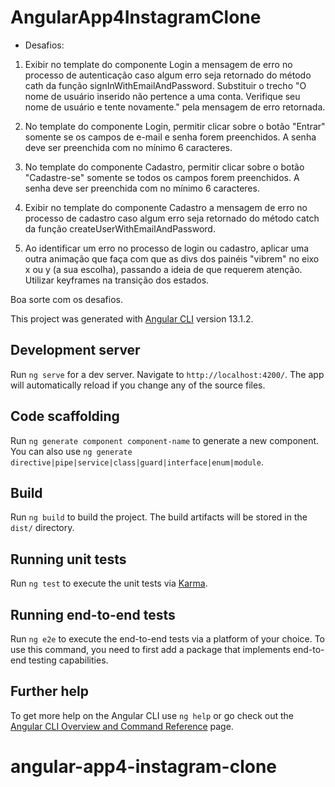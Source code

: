 # AngularApp4InstagramClone

- Desafios: 
1) Exibir no template do componente Login a mensagem de erro no processo de autenticação caso algum erro seja retornado do método cath da função signInWithEmailAndPassword. Substituir o trecho "O nome de usuário inserido não pertence a uma conta. Verifique seu nome de usuário e tente novamente." pela mensagem de erro retornada.

1) No template do componente Login, permitir clicar sobre o botão "Entrar" somente se os campos de e-mail e senha forem preenchidos. A senha deve ser preenchida com no mínimo 6 caracteres.

2) No template do componente Cadastro, permitir clicar sobre o botão "Cadastre-se" somente se todos os campos forem preenchidos. A senha deve ser preenchida com no mínimo 6 caracteres.

3) Exibir no template do componente Cadastro a mensagem de erro no processo de cadastro caso algum erro seja retornado do método catch da função createUserWithEmailAndPassword.

4) Ao identificar um erro no processo de login ou cadastro, aplicar uma outra animação que faça com que as divs dos painéis "vibrem" no eixo x ou y (a sua escolha), passando a ideia de que requerem atenção. Utilizar keyframes na transição dos estados.



Boa sorte com os desafios.

This project was generated with [Angular CLI](https://github.com/angular/angular-cli) version 13.1.2.

## Development server

Run `ng serve` for a dev server. Navigate to `http://localhost:4200/`. The app will automatically reload if you change any of the source files.

## Code scaffolding

Run `ng generate component component-name` to generate a new component. You can also use `ng generate directive|pipe|service|class|guard|interface|enum|module`.

## Build

Run `ng build` to build the project. The build artifacts will be stored in the `dist/` directory.

## Running unit tests

Run `ng test` to execute the unit tests via [Karma](https://karma-runner.github.io).

## Running end-to-end tests

Run `ng e2e` to execute the end-to-end tests via a platform of your choice. To use this command, you need to first add a package that implements end-to-end testing capabilities.

## Further help

To get more help on the Angular CLI use `ng help` or go check out the [Angular CLI Overview and Command Reference](https://angular.io/cli) page.
# angular-app4-instagram-clone
